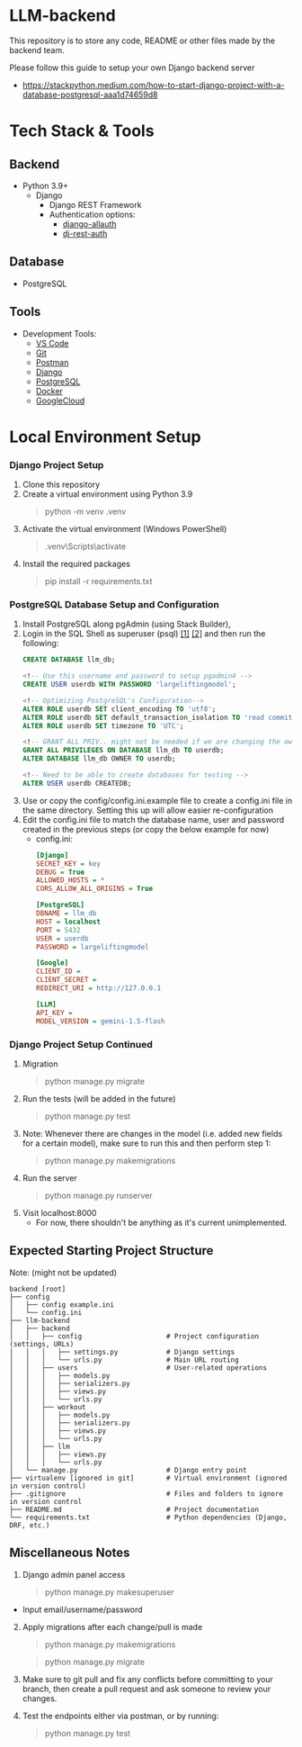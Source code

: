 # LLM-backend

This repository is to store any code, README or other files made by the backend team.

Please follow this guide to setup your own Django backend server 
- https://stackpython.medium.com/how-to-start-django-project-with-a-database-postgresql-aaa1d74659d8


# Tech Stack & Tools

## Backend
- Python 3.9+
    - Django
        - Django REST Framework
        - Authentication options:
            - [django-allauth](https://docs.allauth.org/en/dev/)
            - [dj-rest-auth](https://dj-rest-auth.readthedocs.io/en/latest/)
        


## Database
- PostgreSQL

## Tools
- Development Tools:
    - [VS Code](https://code.visualstudio.com/)
    - [Git](https://git-scm.com/)
    - [Postman](https://www.postman.com/) 
    - [Django](https://www.djangoproject.com/)
    - [PostgreSQL](https://www.postgresql.org/)
    - [Docker](https://www.docker.com/)
    - [GoogleCloud](https://cloud.google.com/?hl=en)


# Local Environment Setup
### Django Project Setup
1. Clone this repository
2. Create a virtual environment using Python 3.9
    > python -m venv .venv
3. Activate the virtual environment (Windows PowerShell)
    > .venv\Scripts\activate
4. Install the required packages
    > pip install -r requirements.txt


### PostgreSQL Database Setup and Configuration
1. Install PostgreSQL along pgAdmin (using Stack Builder),
2. Login in the SQL Shell as superuser (psql) [[1]](https://docs.djangoproject.com/en/4.2/ref/databases/#optimizing-postgresql-s-configuration) [[2]](https://djangocentral.com/using-postgresql-with-django/) and then run the following:
    ```sql
    CREATE DATABASE llm_db;

    <!-- Use this username and password to setup pgadmin4 -->
    CREATE USER userdb WITH PASSWORD 'largeliftingmodel';  

    <!-- Optimizing PostgreSQL's Configuration-->
    ALTER ROLE userdb SET client_encoding TO 'utf8';
    ALTER ROLE userdb SET default_transaction_isolation TO 'read committed';
    ALTER ROLE userdb SET timezone TO 'UTC';

    <!-- GRANT ALL PRIV.. might not be needed if we are changing the owner but I haven't checked -->
    GRANT ALL PRIVILEGES ON DATABASE llm_db TO userdb;
    ALTER DATABASE llm_db OWNER TO userdb;

    <!-- Need to be able to create databases for testing -->
    ALTER USER userdb CREATEDB;
    ```
3. Use or copy the config/config.ini.example file to create a config.ini file in the same directory. Setting this up will allow easier re-configuration
4. Edit the config.ini file to match the database name, user and password created in the previous steps (or copy the below example for now)
    - config.ini:
        ```ini
        [Django]
        SECRET_KEY = key
        DEBUG = True
        ALLOWED_HOSTS = *
        CORS_ALLOW_ALL_ORIGINS = True

        [PostgreSQL]
        DBNAME = llm_db
        HOST = localhost
        PORT = 5432
        USER = userdb
        PASSWORD = largeliftingmodel

        [Google]
        CLIENT_ID = 
        CLIENT_SECRET = 
        REDIRECT_URI = http://127.0.0.1

        [LLM]
        API_KEY = 
        MODEL_VERSION = gemini-1.5-flash
        ```


### Django Project Setup Continued
1. Migration
    > python manage.py migrate
2. Run the tests (will be added in the future)
    > python manage.py test
3. Note: Whenever there are changes in the model (i.e. added new fields for a certain model), make sure to run this and then perform step 1:
    > python manage.py makemigrations
4. Run the server
    > python manage.py runserver
5. Visit localhost:8000
    - For now, there shouldn't be anything as it's current unimplemented.
 

## Expected Starting Project Structure

Note: (might not be updated)
```
backend [root]
├── config
│   ├── config example.ini
│   └── config.ini
├── llm-backend
│   ├── backend
│   │   ├── config                     # Project configuration (settings, URLs)
│   │   │   ├── settings.py            # Django settings
│   │   │   └── urls.py                # Main URL routing
│   │   ├── users                      # User-related operations
│   │   │   ├── models.py             
│   │   │   ├── serializers.py         
│   │   │   ├── views.py               
│   │   │   └── urls.py                
│   │   ├── workout                    
│   │   │   ├── models.py              
│   │   │   ├── serializers.py         
│   │   │   ├── views.py               
│   │   │   └── urls.py                
│   │   ├── llm                        
│   │   │   ├── views.py               
│   │   │   └── urls.py                
│   └── manage.py                      # Django entry point
├── virtualenv [ignored in git]        # Virtual environment (ignored in version control)
├── .gitignore                         # Files and folders to ignore in version control
├── README.md                          # Project documentation
└── requirements.txt                   # Python dependencies (Django, DRF, etc.)
```



## Miscellaneous Notes
1. Django admin panel access
    > python manage.py makesuperuser
- Input email/username/password
2. Apply migrations after each change/pull is made
    > python manage.py makemigrations

    > python manage.py migrate
3. Make sure to git pull and fix any conflicts before committing to your branch, then
    create a pull request and ask someone to review your changes.
4. Test the endpoints either via postman, or by running:
    > python manage.py test